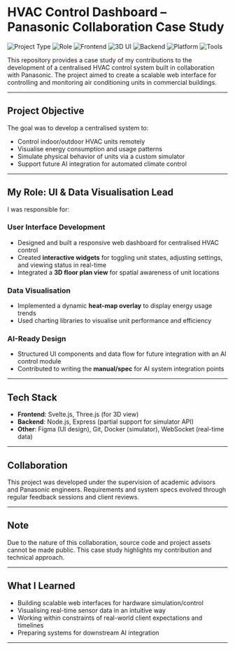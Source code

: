 # HVAC Control Dashboard – Panasonic Collaboration Case Study

![Project Type](https://img.shields.io/badge/Project-Industry%20Collaboration-blue)
![Role](https://img.shields.io/badge/Role-UI%20%26%20Data%20Visualization-green)
![Frontend](https://img.shields.io/badge/Frontend-Svelte.js-red)
![3D UI](https://img.shields.io/badge/Visualization-Three.js-orange)
![Backend](https://img.shields.io/badge/Backend-Node.js-yellow)
![Platform](https://img.shields.io/badge/Platform-IoT%20Simulator-lightgrey)
![Tools](https://img.shields.io/badge/Tools-Docker%20%7C%20WebSocket-blueviolet)


This repository provides a case study of my contributions to the development of a centralised HVAC control system built in collaboration with Panasonic. The project aimed to create a scalable web interface for controlling and monitoring air conditioning units in commercial buildings.

---

## Project Objective

The goal was to develop a centralised system to:
- Control indoor/outdoor HVAC units remotely
- Visualise energy consumption and usage patterns
- Simulate physical behavior of units via a custom simulator
- Support future AI integration for automated climate control

---

## My Role: UI & Data Visualisation Lead

I was responsible for:

### User Interface Development
- Designed and built a responsive web dashboard for centralised HVAC control
- Created **interactive widgets** for toggling unit states, adjusting settings, and viewing status in real-time
- Integrated a **3D floor plan view** for spatial awareness of unit locations

### Data Visualisation
- Implemented a dynamic **heat-map overlay** to display energy usage trends
- Used charting libraries to visualise unit performance and efficiency

### AI-Ready Design
- Structured UI components and data flow for future integration with an AI control module
- Contributed to writing the **manual/spec** for AI system integration points

---

## Tech Stack

- **Frontend**: Svelte.js, Three.js (for 3D view)
- **Backend**: Node.js, Express (partial support for simulator API)
- **Other**: Figma (UI design), Git, Docker (simulator), WebSocket (real-time data)

---

## Collaboration

This project was developed under the supervision of academic advisors and Panasonic engineers. Requirements and system specs evolved through regular feedback sessions and client reviews.

---

## Note

Due to the nature of this collaboration, source code and project assets cannot be made public. This case study highlights my contribution and technical approach.

---

## What I Learned

- Building scalable web interfaces for hardware simulation/control
- Visualising real-time sensor data in an intuitive way
- Working within constraints of real-world client expectations and timelines
- Preparing systems for downstream AI integration

---


